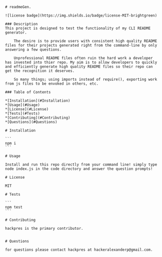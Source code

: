 
    # readmeGen.

    ![license badge](https://img.shields.io/badge/license-MIT-brightgreen)

    ### Description
    This project is designed to test the functionality of my CLI README generator.

        The desire is to provide users with consistent high quality README files for their projects generated right from the command-line by only answering a few questions.

        Unprofessional README files often ruin the hard work a developer has invested into thier repo. My aim is to allow developers to quickly and efficiently generate high quality README files so their repo can get the recognition it deserves.

        So many things; using imports instead of require(), exporting work from js files to be envoked in others, etc.

    ### Table of Contents

    *[Installation](#Installation)
    *[Usage](#Usage)
    *[License](#License)
    *[Tests](#Tests)
    *[Contributing](#Contributing)
    *[Questions](#Questions)

    # Installation

    ```
    npm i
    ```

    # Usage

    Install and run this repo directly from your command line! simply type node index.js in the code directory and answer the question prompts!

    # License

    MIT

    # Tests

    ```
    npm test
    ```

    # Contributing

    hackpres is the primary contributor.
    

    # Questions

    for questions please contact hackpres at hackeralexanderp@gmail.com.
